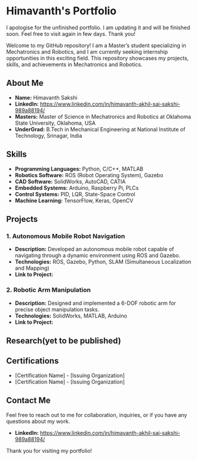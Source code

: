 # Himavanth's Portfolio
I apologise for the unfinished portfolio. I am updating it and will be finished soon. Feel free to visit again in few days. Thank you!

Welcome to my GitHub repository! I am a Master’s student specializing in Mechatronics and Robotics, and I am currently seeking internship opportunities in this exciting field. This repository showcases my projects, skills, and achievements in Mechatronics and Robotics.

## About Me

- **Name:** Himavanth Sakshi
- **LinkedIn:** https://www.linkedin.com/in/himavanth-akhil-sai-sakshi-989a88194/ 
- **Masters:** Master of Science in Mechatronics and Robotics at Oklahoma State University, Oklahoma, USA
- **UnderGrad:** B.Tech in Mechanical Engineering at National Institute of Technology, Srinagar, India

## Skills

- **Programming Languages:** Python, C/C++, MATLAB
- **Robotics Software:** ROS (Robot Operating System), Gazebo
- **CAD Software:** SolidWorks, AutoCAD, CATIA
- **Embedded Systems:** Arduino, Raspberry Pi, PLCs
- **Control Systems:** PID, LQR, State-Space Control
- **Machine Learning:** TensorFlow, Keras, OpenCV

## Projects

### 1. Autonomous Mobile Robot Navigation
- **Description:** Developed an autonomous mobile robot capable of navigating through a dynamic environment using ROS and Gazebo.
- **Technologies:** ROS, Gazebo, Python, SLAM (Simultaneous Localization and Mapping)
- **Link to Project:** 

### 2. Robotic Arm Manipulation
- **Description:** Designed and implemented a 6-DOF robotic arm for precise object manipulation tasks.
- **Technologies:** SolidWorks, MATLAB, Arduino
- **Link to Project:** 

## Research(yet to be published)

## Certifications

- [Certification Name] - [Issuing Organization]
- [Certification Name] - [Issuing Organization]

## Contact Me

Feel free to reach out to me for collaboration, inquiries, or if you have any questions about my work.

- **LinkedIn:** https://www.linkedin.com/in/himavanth-akhil-sai-sakshi-989a88194/

Thank you for visiting my portfolio!
